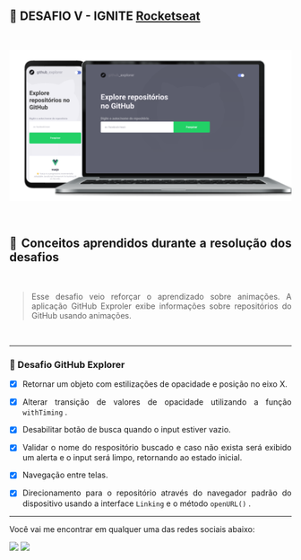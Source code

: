 
</div>
<br>

<h2 id="desafio">
  🚀 DESAFIO V - IGNITE <a href="https://www.rocketseat.com.br/">Rocketseat
</a>
</h2>

 <br>
   <p>
    <img width="800" src="/src/assets/images/ghexplorer.svg">
  </p>
<br>

<div align="justify">

<h2> 📝 Conceitos aprendidos durante a resolução dos desafios</h2>
<br>

> Esse desafio veio reforçar o aprendizado sobre animações. A aplicação GitHub Exproler exibe informações sobre repositórios do GitHub usando animações.

<br>
<hr>
<h3 id="I">📱 Desafio GitHub Explorer</h3>

- [x] Retornar um objeto com estilizações de opacidade e posição no eixo X.

- [x] Alterar transição de valores de opacidade utilizando a função `withTiming` .

- [x] Desabilitar botão de busca quando o input estiver vazio.

- [x] Validar o nome do respositório buscado e caso não exista será exibido um alerta e o input será limpo, retornando ao estado inicial.

- [x] Navegação entre telas.

- [x] Direcionamento para o repositório através do navegador padrão do dispositivo usando a interface `Linking` e o método `openURL()` .

<hr>


Você vai me encontrar em qualquer uma das redes sociais abaixo:

<a href = "mailto: tiagocdev@gmail.com"><img src="https://img.shields.io/badge/-Gmail-%23EA4335?style=for-the-badge&logo=gmail&logoColor=white" target="_blank" margin-right="10px"></a>
<a href="https://www.linkedin.com/in/tiagocunhadecampos/" target="_blank"><img src="https://img.shields.io/badge/-LinkedIn-%230077B5?style=for-the-badge&logo=linkedin&logoColor=white" target="_blank"></a>
